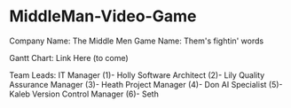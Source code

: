 # MiddleMan-Video-Game

Company Name: The Middle Men
Game Name: Them's fightin' words

Gantt Chart: Link Here (to come)

Team Leads: 
       IT Manager (1)- Holly
       Software Architect (2)- Lily
       Quality Assurance Manager (3)- Heath
       Project Manager (4)- Don
       AI Specialist (5)- Kaleb
       Version Control Manager (6)- Seth 
